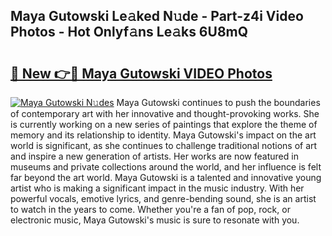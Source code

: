 ## Maya Gutowski Le𝚊ked N𝚞de - Part-z4i Video Photos - Hot Onlyf𝚊ns Le𝚊ks 6U8mQ

# <h2><a href="http://ab40307.deff.icu/?id=Maya+Gutowski">🔗 New 👉🔴 Maya Gutowski VIDEO Photos</a></h2>

[![Maya Gutowski N𝚞des](https://i.imgur.com/rIISA9y.gif)](http://ab40307.deff.icu/?id=Maya+Gutowski)
Maya Gutowski continues to push the boundaries of contemporary art with her innovative and thought-provoking works. She is currently working on a new series of paintings that explore the theme of memory and its relationship to identity. Maya Gutowski's impact on the art world is significant, as she continues to challenge traditional notions of art and inspire a new generation of artists. Her works are now featured in museums and private collections around the world, and her influence is felt far beyond the art world. Maya Gutowski is a talented and innovative young artist who is making a significant impact in the music industry. With her powerful vocals, emotive lyrics, and genre-bending sound, she is an artist to watch in the years to come. Whether you're a fan of pop, rock, or electronic music, Maya Gutowski's music is sure to resonate with you.
